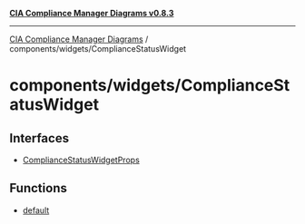 [**CIA Compliance Manager Diagrams v0.8.3**](../../../README.md)

***

[CIA Compliance Manager Diagrams](../../../modules.md) / components/widgets/ComplianceStatusWidget

# components/widgets/ComplianceStatusWidget

## Interfaces

- [ComplianceStatusWidgetProps](interfaces/ComplianceStatusWidgetProps.md)

## Functions

- [default](functions/default.md)

